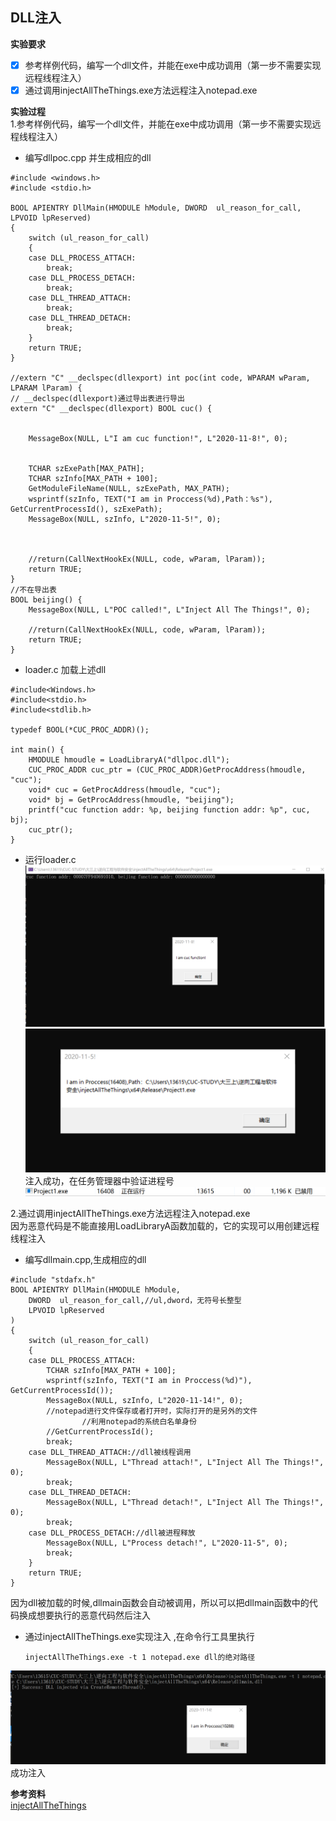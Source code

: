 ## DLL注入  
**实验要求** 
 - [x] 参考样例代码，编写一个dll文件，并能在exe中成功调用（第一步不需要实现远程线程注入）  
 - [x]  通过调用injectAllTheThings.exe方法远程注入notepad.exe   
  
**实验过程**  
1.参考样例代码，编写一个dll文件，并能在exe中成功调用（第一步不需要实现远程线程注入）   
* 编写dllpoc.cpp 并生成相应的dll 
```  
#include <windows.h>
#include <stdio.h>

BOOL APIENTRY DllMain(HMODULE hModule, DWORD  ul_reason_for_call, LPVOID lpReserved)
{
	switch (ul_reason_for_call)
	{
	case DLL_PROCESS_ATTACH:
		break;
	case DLL_PROCESS_DETACH:
		break;
	case DLL_THREAD_ATTACH:
		break;
	case DLL_THREAD_DETACH:
		break;
	}
	return TRUE;
}

//extern "C" __declspec(dllexport) int poc(int code, WPARAM wParam, LPARAM lParam) {
// __declspec(dllexport)通过导出表进行导出
extern "C" __declspec(dllexport) BOOL cuc() {


	MessageBox(NULL, L"I am cuc function!", L"2020-11-8!", 0);


	TCHAR szExePath[MAX_PATH];
	TCHAR szInfo[MAX_PATH + 100];
	GetModuleFileName(NULL, szExePath, MAX_PATH);
	wsprintf(szInfo, TEXT("I am in Proccess(%d),Path：%s"), GetCurrentProcessId(), szExePath);
	MessageBox(NULL, szInfo, L"2020-11-5!", 0);



	//return(CallNextHookEx(NULL, code, wParam, lParam));
	return TRUE;
}
//不在导出表
BOOL beijing() {
	MessageBox(NULL, L"POC called!", L"Inject All The Things!", 0);

	//return(CallNextHookEx(NULL, code, wParam, lParam));
	return TRUE;
}  
```  
* loader.c 加载上述dll  
```  
#include<Windows.h>
#include<stdio.h>
#include<stdlib.h>

typedef BOOL(*CUC_PROC_ADDR)();

int main() {
	HMODULE hmoudle = LoadLibraryA("dllpoc.dll");
	CUC_PROC_ADDR cuc_ptr = (CUC_PROC_ADDR)GetProcAddress(hmoudle, "cuc");
	void* cuc = GetProcAddress(hmoudle, "cuc");
	void* bj = GetProcAddress(hmoudle, "beijing");
	printf("cuc function addr: %p, beijing function addr: %p", cuc, bj);
	cuc_ptr();
}  
```  
* 运行loader.c  
![](img/cuc.PNG)  
![](img/process.PNG)
注入成功，在任务管理器中验证进程号  
![](img/verify.PNG)    

2.通过调用injectAllTheThings.exe方法远程注入notepad.exe  
因为恶意代码是不能直接用LoadLibraryA函数加载的，它的实现可以用创建远程线程注入  
* 编写dllmain.cpp,生成相应的dll  
```  
#include "stdafx.h"
BOOL APIENTRY DllMain(HMODULE hModule,
	DWORD  ul_reason_for_call,//ul,dword，无符号长整型
	LPVOID lpReserved
)
{
	switch (ul_reason_for_call)
	{
	case DLL_PROCESS_ATTACH:
		TCHAR szInfo[MAX_PATH + 100];
		wsprintf(szInfo, TEXT("I am in Proccess(%d)"), GetCurrentProcessId());
		MessageBox(NULL, szInfo, L"2020-11-14!", 0);
		//notepad进行文件保存或者打开时，实际打开的是另外的文件  
                //利用notepad的系统白名单身份
		//GetCurrentProcessId();
		break;
	case DLL_THREAD_ATTACH://dll被线程调用
		MessageBox(NULL, L"Thread attach!", L"Inject All The Things!", 0);
		break;
	case DLL_THREAD_DETACH:
		MessageBox(NULL, L"Thread detach!", L"Inject All The Things!", 0);
		break;
	case DLL_PROCESS_DETACH://dll被进程释放
		MessageBox(NULL, L"Process detach!", L"2020-11-5", 0);
		break;
	}
	return TRUE;
}    
```
因为dll被加载的时候,dllmain函数会自动被调用，所以可以把dllmain函数中的代码换成想要执行的恶意代码然后注入  
* 通过injectAllTheThings.exe实现注入  ,在命令行工具里执行  
    ```
    injectAllTheThings.exe -t 1 notepad.exe dll的绝对路径  
    ```    
![](img/injection.PNG)
成功注入  


**参考资料**  
[injectAllTheThings](https://github.com/fdiskyou/injectAllTheThings)



